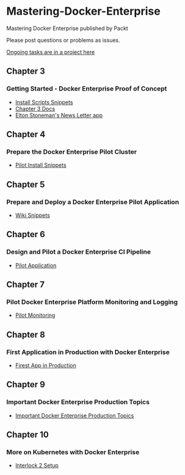 # Mastering-Docker-Enterprise

Mastering Docker Enterprise published by Packt

Please post questions or problems as issues. 

[Ongoing tasks are in a project here](https://github.com/PacktPublishing/Mastering-Docker-Enterprise/projects/1)

## Chapter 3

### Getting Started - Docker Enterprise Proof of Concept

- [Install Scripts Snippets](../master/chapter3/install/PoC-cluster-install-snippets.md)
- [Chapter 3 Docs](../master/chapter3/mta-netfx-dev/README.md)
- [Elton Stoneman's News Letter app](../master/chapter3/mta-netfx-dev/Eltons-README.md)

## Chapter 4

### Prepare the Docker Enterprise Pilot Cluster

- [Pilot Install Snippets](../master/chapter4/Pilot-bare-metal-install-notes.md)

## Chapter 5

### Prepare and Deploy a Docker Enterprise Pilot Application

- [Wiki Snippets](../master/chapter5/wiki-code-snippets/README.md)

## Chapter 6

### Design and Pilot a Docker Enterprise CI Pipeline

- [Pilot Application](../master/chapter6/README.md)

## Chapter 7

### Pilot Docker Enterprise Platform Monitoring and Logging

- [Pilot Monitoring](../master/chapter7/README.md)

## Chapter 8

### First Application in Production with Docker Enterprise

- [Firest App in Production](../master/chapter8/README.md)

## Chapter 9

### Important Docker Enterprise Production Topics

- [Important Docker Enterprise Production Topics](../master/Production/Ingress/Interlock2-Swarm.)

## Chapter 10

### More on Kubernetes with Docker Enterprise

- [Interlock 2 Setup](../master/Production/Ingress/Interlock2-Swarm.)